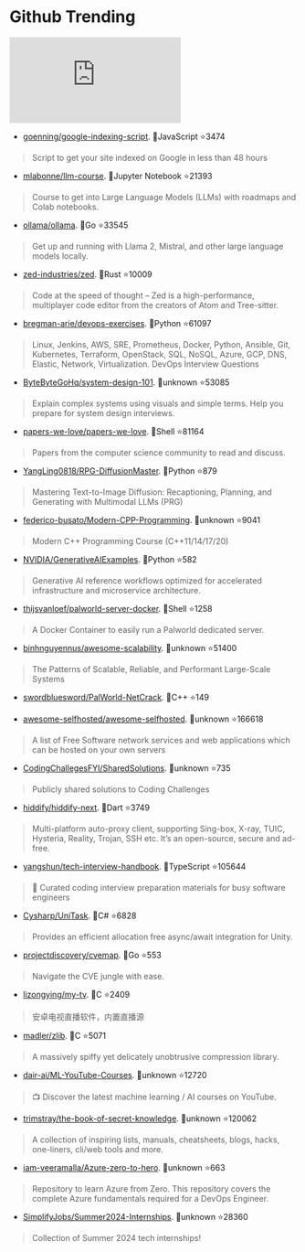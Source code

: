 # Github Trending 
 ![daily-bing](https://api.isoyu.com/bing_images.php) 
 - [goenning/google-indexing-script](https://github.com/goenning/google-indexing-script). 💪JavaScript ⭐3474 
 > Script to get your site indexed on Google in less than 48 hours 
 - [mlabonne/llm-course](https://github.com/mlabonne/llm-course). 💪Jupyter Notebook ⭐21393 
 > Course to get into Large Language Models (LLMs) with roadmaps and Colab notebooks. 
 - [ollama/ollama](https://github.com/ollama/ollama). 💪Go ⭐33545 
 > Get up and running with Llama 2, Mistral, and other large language models locally. 
 - [zed-industries/zed](https://github.com/zed-industries/zed). 💪Rust ⭐10009 
 > Code at the speed of thought – Zed is a high-performance, multiplayer code editor from the creators of Atom and Tree-sitter. 
 - [bregman-arie/devops-exercises](https://github.com/bregman-arie/devops-exercises). 💪Python ⭐61097 
 > Linux, Jenkins, AWS, SRE, Prometheus, Docker, Python, Ansible, Git, Kubernetes, Terraform, OpenStack, SQL, NoSQL, Azure, GCP, DNS, Elastic, Network, Virtualization. DevOps Interview Questions 
 - [ByteByteGoHq/system-design-101](https://github.com/ByteByteGoHq/system-design-101). 💪unknown ⭐53085 
 > Explain complex systems using visuals and simple terms. Help you prepare for system design interviews. 
 - [papers-we-love/papers-we-love](https://github.com/papers-we-love/papers-we-love). 💪Shell ⭐81164 
 > Papers from the computer science community to read and discuss. 
 - [YangLing0818/RPG-DiffusionMaster](https://github.com/YangLing0818/RPG-DiffusionMaster). 💪Python ⭐879 
 > Mastering Text-to-Image Diffusion: Recaptioning, Planning, and Generating with Multimodal LLMs (PRG) 
 - [federico-busato/Modern-CPP-Programming](https://github.com/federico-busato/Modern-CPP-Programming). 💪unknown ⭐9041 
 > Modern C++ Programming Course (C++11/14/17/20) 
 - [NVIDIA/GenerativeAIExamples](https://github.com/NVIDIA/GenerativeAIExamples). 💪Python ⭐582 
 > Generative AI reference workflows optimized for accelerated infrastructure and microservice architecture. 
 - [thijsvanloef/palworld-server-docker](https://github.com/thijsvanloef/palworld-server-docker). 💪Shell ⭐1258 
 > A Docker Container to easily run a Palworld dedicated server. 
 - [binhnguyennus/awesome-scalability](https://github.com/binhnguyennus/awesome-scalability). 💪unknown ⭐51400 
 > The Patterns of Scalable, Reliable, and Performant Large-Scale Systems 
 - [swordbluesword/PalWorld-NetCrack](https://github.com/swordbluesword/PalWorld-NetCrack). 💪C++ ⭐149 
 >  
 - [awesome-selfhosted/awesome-selfhosted](https://github.com/awesome-selfhosted/awesome-selfhosted). 💪unknown ⭐166618 
 > A list of Free Software network services and web applications which can be hosted on your own servers 
 - [CodingChallegesFYI/SharedSolutions](https://github.com/CodingChallegesFYI/SharedSolutions). 💪unknown ⭐735 
 > Publicly shared solutions to Coding Challenges 
 - [hiddify/hiddify-next](https://github.com/hiddify/hiddify-next). 💪Dart ⭐3749 
 > Multi-platform auto-proxy client, supporting Sing-box, X-ray, TUIC, Hysteria, Reality, Trojan, SSH etc. It’s an open-source, secure and ad-free. 
 - [yangshun/tech-interview-handbook](https://github.com/yangshun/tech-interview-handbook). 💪TypeScript ⭐105644 
 > 💯 Curated coding interview preparation materials for busy software engineers 
 - [Cysharp/UniTask](https://github.com/Cysharp/UniTask). 💪C# ⭐6828 
 > Provides an efficient allocation free async/await integration for Unity. 
 - [projectdiscovery/cvemap](https://github.com/projectdiscovery/cvemap). 💪Go ⭐553 
 > Navigate the CVE jungle with ease. 
 - [lizongying/my-tv](https://github.com/lizongying/my-tv). 💪C ⭐2409 
 > 安卓电视直播软件，内置直播源 
 - [madler/zlib](https://github.com/madler/zlib). 💪C ⭐5071 
 > A massively spiffy yet delicately unobtrusive compression library. 
 - [dair-ai/ML-YouTube-Courses](https://github.com/dair-ai/ML-YouTube-Courses). 💪unknown ⭐12720 
 > 📺 Discover the latest machine learning / AI courses on YouTube. 
 - [trimstray/the-book-of-secret-knowledge](https://github.com/trimstray/the-book-of-secret-knowledge). 💪unknown ⭐120062 
 > A collection of inspiring lists, manuals, cheatsheets, blogs, hacks, one-liners, cli/web tools and more. 
 - [iam-veeramalla/Azure-zero-to-hero](https://github.com/iam-veeramalla/Azure-zero-to-hero). 💪unknown ⭐663 
 > Repository to learn Azure from Zero. This repository covers the complete Azure fundamentals required for a DevOps Engineer. 
 - [SimplifyJobs/Summer2024-Internships](https://github.com/SimplifyJobs/Summer2024-Internships). 💪unknown ⭐28360 
 > Collection of Summer 2024 tech internships! 
 